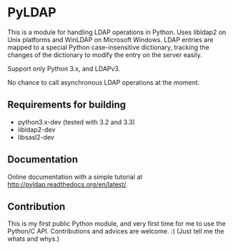 PyLDAP
======

This is a module for handling LDAP operations in Python. Uses libldap2 on Unix platforms and WinLDAP 
on Microsoft Windows. LDAP entries are mapped to a special Python case-insensitive dictionary,
tracking the changes of the dictionary to modify the entry on the server easily.

Support only Python 3.x, and LDAPv3.

No chance to call asynchronous LDAP operations at the moment. 

Requirements for building
-------------------------

- python3.x-dev (tested with 3.2 and 3.3)
- libldap2-dev
- libsasl2-dev


Documentation
-------------

Online documentation with a simple tutorial at http://pyldap.readthedocs.org/en/latest/.


Contribution
------------

This is my first public Python module, and very first time for me to use the Python/C API.
Contributions and advices are welcome. :) (Just tell me the whats and whys.) 
